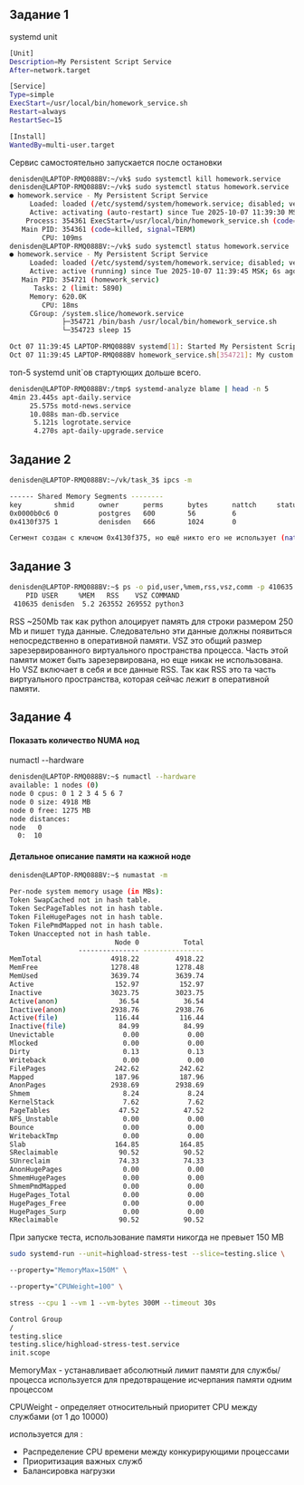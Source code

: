 ## Задание 1
systemd unit 

```bash
[Unit]
Description=My Persistent Script Service
After=network.target

[Service]
Type=simple
ExecStart=/usr/local/bin/homework_service.sh
Restart=always
RestartSec=15

[Install]
WantedBy=multi-user.target                    
```
Сервис самостоятельно запускается после остановки
```bash
denisden@LAPTOP-RMQ088BV:~/vk$ sudo systemctl kill homework.service
denisden@LAPTOP-RMQ088BV:~/vk$ sudo systemctl status homework.service
● homework.service - My Persistent Script Service
     Loaded: loaded (/etc/systemd/system/homework.service; disabled; vendor preset: enabled)
     Active: activating (auto-restart) since Tue 2025-10-07 11:39:30 MSK; 3s ago
    Process: 354361 ExecStart=/usr/local/bin/homework_service.sh (code=killed, signal=TERM)
   Main PID: 354361 (code=killed, signal=TERM)
        CPU: 109ms
denisden@LAPTOP-RMQ088BV:~/vk$ sudo systemctl status homework.service
● homework.service - My Persistent Script Service
     Loaded: loaded (/etc/systemd/system/homework.service; disabled; vendor preset: enabled)
     Active: active (running) since Tue 2025-10-07 11:39:45 MSK; 6s ago
   Main PID: 354721 (homework_servic)
      Tasks: 2 (limit: 5890)
     Memory: 620.0K
        CPU: 18ms
     CGroup: /system.slice/homework.service
             ├─354721 /bin/bash /usr/local/bin/homework_service.sh
             └─354723 sleep 15

Oct 07 11:39:45 LAPTOP-RMQ088BV systemd[1]: Started My Persistent Script Service.
Oct 07 11:39:45 LAPTOP-RMQ088BV homework_service.sh[354721]: My custom service has started.
```
топ-5 systemd unit`ов стартующих дольше всего.
```bash
denisden@LAPTOP-RMQ088BV:/tmp$ systemd-analyze blame | head -n 5
4min 23.445s apt-daily.service
     25.575s motd-news.service
     10.088s man-db.service
      5.121s logrotate.service
      4.270s apt-daily-upgrade.service
```


## Задание 2
```bash
denisden@LAPTOP-RMQ088BV:~/vk/task_3$ ipcs -m

------ Shared Memory Segments --------
key        shmid      owner      perms      bytes      nattch     status      
0x0000b0c6 0          postgres   600        56         6                       
0x4130f375 1          denisden   666        1024       0

Сегмент создан с ключом 0x4130f375, но ещё никто его не использует (nattch=0). Права разрешают писать и читать любому.
```

## Задание 3
```bash
denisden@LAPTOP-RMQ088BV:~$ ps -o pid,user,%mem,rss,vsz,comm -p 410635
    PID USER     %MEM   RSS    VSZ COMMAND
 410635 denisden  5.2 263552 269552 python3
```

RSS ~250Mb так как python алоцирует память для строки размером 250 Mb и пишет туда данные. Следовательно эти данные должны появиться непосредственно в оперативной памяти. VSZ это общий размер зарезервированного виртуального пространства процесса. Часть этой памяти может быть зарезервирована, но еще никак не использована. Но VSZ включает в себя и все данные RSS. Так как RSS это та часть виртуального пространства, которая сейчас лежит в оперативной памяти. 
## Задание 4
#### Показать количество NUMA нод

numactl --hardware

```bash
denisden@LAPTOP-RMQ088BV:~$ numactl --hardware
available: 1 nodes (0)
node 0 cpus: 0 1 2 3 4 5 6 7
node 0 size: 4918 MB
node 0 free: 1275 MB
node distances:
node   0
  0:  10
```

#### Детальное описание памяти на кажной ноде
```bash
denisden@LAPTOP-RMQ088BV:~$ numastat -m

Per-node system memory usage (in MBs):
Token SwapCached not in hash table.
Token SecPageTables not in hash table.
Token FileHugePages not in hash table.
Token FilePmdMapped not in hash table.
Token Unaccepted not in hash table.
                          Node 0           Total
                 --------------- ---------------
MemTotal                 4918.22         4918.22
MemFree                  1278.48         1278.48
MemUsed                  3639.74         3639.74
Active                    152.97          152.97
Inactive                 3023.75         3023.75
Active(anon)               36.54           36.54
Inactive(anon)           2938.76         2938.76
Active(file)              116.44          116.44
Inactive(file)             84.99           84.99
Unevictable                 0.00            0.00
Mlocked                     0.00            0.00
Dirty                       0.13            0.13
Writeback                   0.00            0.00
FilePages                 242.62          242.62
Mapped                    187.96          187.96
AnonPages                2938.69         2938.69
Shmem                       8.24            8.24
KernelStack                 7.62            7.62
PageTables                 47.52           47.52
NFS_Unstable                0.00            0.00
Bounce                      0.00            0.00
WritebackTmp                0.00            0.00
Slab                      164.85          164.85
SReclaimable               90.52           90.52
SUnreclaim                 74.33           74.33
AnonHugePages               0.00            0.00
ShmemHugePages              0.00            0.00
ShmemPmdMapped              0.00            0.00
HugePages_Total             0.00            0.00
HugePages_Free              0.00            0.00
HugePages_Surp              0.00            0.00
KReclaimable               90.52           90.52
```

При запуске теста, использование памяти никогда не превыет 150 MB

```bash
sudo systemd-run --unit=highload-stress-test --slice=testing.slice \

--property="MemoryMax=150M" \

--property="CPUWeight=100" \

stress --cpu 1 --vm 1 --vm-bytes 300M --timeout 30s
```
```bash
Control Group                                                                Tasks   %CPU   Memory  Input/s Output/s
/                                                                                -  168.9        -    63.7M    70.7M
testing.slice                                                                    3  150.1   149.9M        -        -
testing.slice/highload-stress-test.service                                       3  150.1   149.8M        -        -
init.scope                                                                       1    1.2    10.1M        -        -
```

MemoryMax - yстанавливает абсолютный лимит памяти для службы/процесса
используется для предотвращение исчерпания памяти одним процессом

CPUWeight - определяет относительный приоритет CPU между службами (от 1 до 10000)

используется для :

- Распределение CPU времени между конкурирующими процессами
- Приоритизация важных служб
- Балансировка нагрузки 
